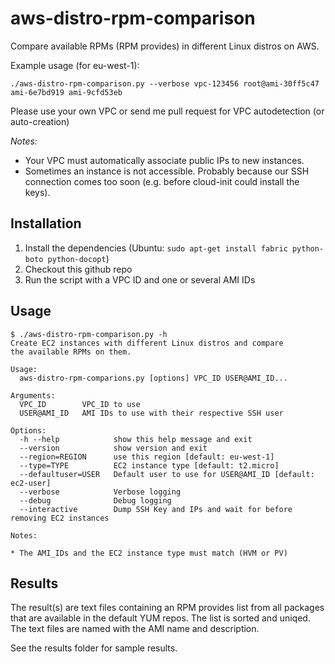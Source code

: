 aws-distro-rpm-comparison
=========================

Compare available RPMs (RPM provides) in different Linux distros on AWS.

Example usage (for eu-west-1):
```
./aws-distro-rpm-comparison.py --verbose vpc-123456 root@ami-30ff5c47 ami-6e7bd919 ami-9cfd53eb
```

Please use your own VPC or send me pull request for VPC autodetection (or auto-creation)

*Notes:*
* Your VPC must automatically associate public IPs to new instances.
* Sometimes an instance is not accessible. Probably because our SSH connection comes too soon (e.g. before cloud-init could install the keys).

Installation
------------

1. Install the dependencies (Ubuntu: `sudo apt-get install fabric python-boto python-docopt`)
1. Checkout this github repo
1. Run the script with a VPC ID and one or several AMI IDs

Usage
-----

```
$ ./aws-distro-rpm-comparison.py -h
Create EC2 instances with different Linux distros and compare
the available RPMs on them.

Usage:
  aws-distro-rpm-comparions.py [options] VPC_ID USER@AMI_ID...

Arguments:
  VPC_ID        VPC_ID to use
  USER@AMI_ID   AMI IDs to use with their respective SSH user

Options:
  -h --help            show this help message and exit
  --version            show version and exit
  --region=REGION      use this region [default: eu-west-1]
  --type=TYPE          EC2 instance type [default: t2.micro]
  --defaultuser=USER   Default user to use for USER@AMI_ID [default: ec2-user]
  --verbose            Verbose logging
  --debug              Debug logging
  --interactive        Dump SSH Key and IPs and wait for before removing EC2 instances

Notes:

* The AMI_IDs and the EC2 instance type must match (HVM or PV)
```

Results
------

The result(s) are text files containing an RPM provides list from all packages that are available in the default YUM repos. The list is sorted and uniqed. The text files are named with the AMI name and description.

See the results folder for sample results.
